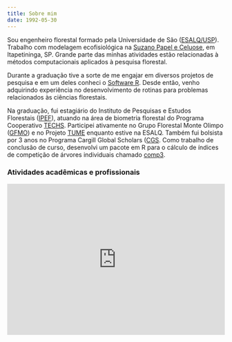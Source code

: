```yaml
---
title: Sobre mim
date: 1992-05-30
---
```


Sou engenheiro florestal formado pela Universidade de São ([ESALQ/USP](http://www4.esalq.usp.br/)). Trabalho com modelagem ecofisiológica na [Suzano Papel e Celuose](http://www.suzano.com.br/), em Itapetininga, SP. Grande parte das minhas atividades estão relacionadas à métodos computacionais aplicados à pesquisa florestal.

Durante a graduação tive a sorte de me engajar em diversos projetos de pesquisa e em um deles conheci o [Software R](https://cran.r-project.org/). Desde então, venho adquirindo experiência no desenvolvimento de rotinas para problemas relacionados às ciências florestais.

Na graduação, fui estagiário do Instituto de Pesquisas e Estudos Florestais ([IPEF](https://www.ipef.br/)), atuando na área de biometria florestal do Programa Cooperativo [TECHS](http://www.ipef.br/techs/). Participei ativamente no Grupo Florestal Monte Olimpo ([GFMO](http://gfmoesalq.wix.com/gfmo)) e no Projeto [TUME](http://www.projetotume.com/) enquanto estive na ESALQ. Também fui bolsista por 3 anos no Programa Cargill Global Scholars ([CGS](https://www.cargillglobalscholars.com/). Como trabalho de conclusão de curso, desenvolvi um pacote em R para o cálculo de índices de competição de árvores individuais chamado [comp3](https://github.com/italocegatta/comp3).

### Atividades acadêmicas e profissionais

<iframe src='https://cdn.knightlab.com/libs/timeline3/latest/embed/index.html?source=1YYs2AyX5cQKwwM_BUCI1ABJSEtiFEVTHgBPZuSB-K5A&font=Default&lang=pt-br&start_at_end=true&hash_bookmark=true&initial_zoom=2&height=350' width='100%' height='350' frameborder='0'></iframe>

<!-- <iframe frameborder="no" border="0" marginwidth="0" marginheight="0" width="1000" height="700" align="right" src="/images/about/cv_chart.html"></iframe> -->
